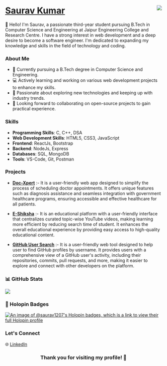 # **<a href="https://saurav1207-portfolio-app.netlify.app/">Saurav Kumar</a>** <img src="https://komarev.com/ghpvc/?username=saurav1207" align="right">


👋 Hello! I'm Saurav, a passionate third-year student pursuing B.Tech in Computer Science and Engineering at Jaipur Engineering College and Research Centre. I have a strong interest in web development and a deep desire to become a software engineer. I'm dedicated to expanding my knowledge and skills in the field of technology and coding.

### About Me

- 🌱 Currently pursuing a B.Tech degree in Computer Science and Engineering.
- 💻 Actively learning and working on various web development projects to enhance my skills.
- 🔭 Passionate about exploring new technologies and keeping up with industry trends.
- 👯 Looking forward to collaborating on open-source projects to gain practical experience.

### Skills
- **Programming Skills**: C, C++, DSA
- **Web Development Skills**: HTML5, CSS3, JavaScript
- **Frontend**: ReactJs, Bootstrap
- **Backend**: NodeJs, Express
- **Databases**: SQL, MongoDB
- **Tools**: VS-Code, Git, Postman

### Projects

- **[Doc-Xpert](https://doctor-patient-appointment-app.onrender.com)** :- It is a user-friendly web app designed to simplify the process of scheduling doctor appointments. It offers unique features such as diagnosis assistance and seamless integration with government healthcare programs, ensuring accessible and effective healthcare for all patients.

- **[E-Shiksha](https://saurav-eshiksha.netlify.app/)** :- It is an educational platform with a user-friendly interface that centralizes curated topic-wise YouTube videos, making learning more efficient by reducing search time of student. It enhances the overall educational experience by providing easy access to high-quality educational content.

- **[GitHub User Search](https://saurav1207-github-user-search.netlify.app/)** :- It is a user-friendly web tool designed to help user to find GitHub profiles by username. It provides users with a comprehensive view of a GitHub user's activity, including their repositories, commits, pull requests, and more, making it easier to explore and connect with other developers on the platform.



### 📊 GitHub Stats
[//]: ![](https://github-readme-stats.vercel.app/api?username=saurav1207&theme=radical&hide_border=false&include_all_commits=false&count_private=false)
![](https://github-readme-streak-stats.herokuapp.com/?user=saurav1207&theme=radical&hide_border=false)<br/>


### 💖 Holopin Badges
[![An image of @saurav1207's Holopin badges, which is a link to view their full Holopin profile](https://holopin.me/saurav1207)](https://holopin.io/@saurav1207)



### Let's Connect

🌐 [LinkedIn](https://www.linkedin.com/in/saurav1207)


### <p align="center"> <b>Thank you for visiting my profile! 👋</b> </p>

